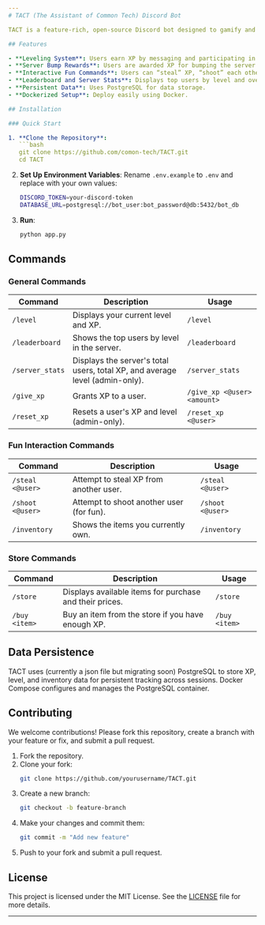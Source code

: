 ```yaml
---
# TACT (The Assistant of Common Tech) Discord Bot

TACT is a feature-rich, open-source Discord bot designed to gamify and enhance server engagement by awarding XP, tracking levels, and enabling users to interact through fun commands. This bot is built with Python, Discord.py, and PostgreSQL, and is Dockerized for seamless deployment.

## Features

- **Leveling System**: Users earn XP by messaging and participating in server activities.
- **Server Bump Rewards**: Users are awarded XP for bumping the server.
- **Interactive Fun Commands**: Users can “steal” XP, “shoot” each other, and buy virtual items from a store.
- **Leaderboard and Server Stats**: Displays top users by level and overall server stats.
- **Persistent Data**: Uses PostgreSQL for data storage.
- **Dockerized Setup**: Deploy easily using Docker.

## Installation

### Quick Start

1. **Clone the Repository**:
   ```bash
   git clone https://github.com/comon-tech/TACT.git
   cd TACT
   ```

2. **Set Up Environment Variables**:
   Rename `.env.example` to `.env` and replace with your own values:
   ```bash
   DISCORD_TOKEN=your-discord-token
   DATABASE_URL=postgresql://bot_user:bot_password@db:5432/bot_db
   ```

3. **Run**:
   ```py
   python app.py
   ```

## Commands

### General Commands

| Command             | Description                                                                                 | Usage                                  |
|---------------------|---------------------------------------------------------------------------------------------|----------------------------------------|
| `/level`            | Displays your current level and XP.                                                         | `/level`                               |
| `/leaderboard`      | Shows the top users by level in the server.                                                 | `/leaderboard`                         |
| `/server_stats`     | Displays the server's total users, total XP, and average level (admin-only).                | `/server_stats`                        |
| `/give_xp`          | Grants XP to a user.                                                                        | `/give_xp <@user> <amount>`            |
| `/reset_xp`         | Resets a user's XP and level (admin-only).                                                  | `/reset_xp <@user>`                    |

### Fun Interaction Commands

| Command             | Description                                                                                 | Usage                                  |
|---------------------|---------------------------------------------------------------------------------------------|----------------------------------------|
| `/steal <@user>`    | Attempt to steal XP from another user.                                                      | `/steal <@user>`                       |
| `/shoot <@user>`    | Attempt to shoot another user (for fun).                                                    | `/shoot <@user>`                       |
| `/inventory`        | Shows the items you currently own.                                                          | `/inventory`                           |

### Store Commands

| Command             | Description                                                                                 | Usage                                  |
|---------------------|---------------------------------------------------------------------------------------------|----------------------------------------|
| `/store`            | Displays available items for purchase and their prices.                                     | `/store`                               |
| `/buy <item>`       | Buy an item from the store if you have enough XP.                                           | `/buy <item>`                          |

## Data Persistence


TACT uses (currently a json file but migrating soon) PostgreSQL to store XP, level, and inventory data for persistent tracking across sessions. Docker Compose configures and manages the PostgreSQL container.

## Contributing

We welcome contributions! Please fork this repository, create a branch with your feature or fix, and submit a pull request.

1. Fork the repository.
2. Clone your fork:
   ```bash
   git clone https://github.com/yourusername/TACT.git
   ```
3. Create a new branch:
   ```bash
   git checkout -b feature-branch
   ```
4. Make your changes and commit them:
   ```bash
   git commit -m "Add new feature"
   ```
5. Push to your fork and submit a pull request.

## License

This project is licensed under the MIT License. See the [LICENSE](LICENSE) file for more details.

---
```

